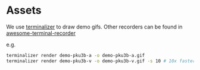 # Assets

We use [terminalizer](https://github.com/faressoft/terminalizer) to draw demo gifs.
Other recorders can be found in [awesome-terminal-recorder](https://github.com/orangekame3/awesome-terminal-recorder?tab=readme-ov-file)

e.g.

```bash
terminalizer render demo-pku3b-a -o demo-pku3b-a.gif
terminalizer render demo-pku3b-v -o demo-pku3b-v.gif -s 10 # 10x faster
```

